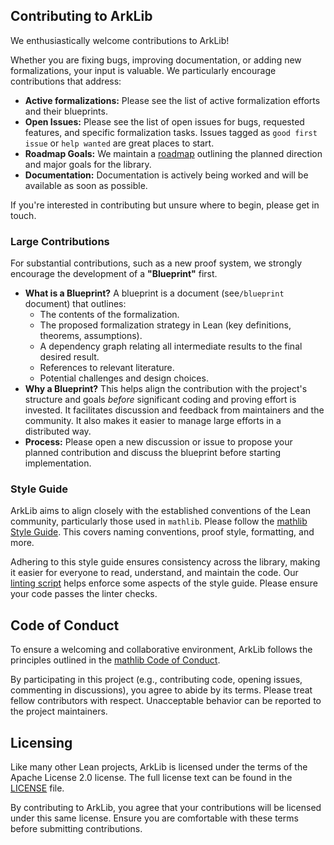 ## Contributing to ArkLib

We enthusiastically welcome contributions to ArkLib!

Whether you are fixing bugs, improving documentation, or adding new formalizations, your input is valuable. We particularly encourage contributions that address:

* **Active formalizations:** Please see the list of active formalization efforts and their blueprints.
* **Open Issues:** Please see the list of open issues for bugs, requested features, and specific formalization tasks. Issues tagged as `good first issue` or `help wanted` are great places to start.
* **Roadmap Goals:** We maintain a [roadmap](ROADMAP.md) outlining the planned direction and major goals for the library. 
* **Documentation:** Documentation is actively being worked and will be available as soon as possible.

If you're interested in contributing but unsure where to begin, please get in touch.

### Large Contributions

For substantial contributions, such as a new proof system, we strongly encourage the development of a **"Blueprint"** first.

* **What is a Blueprint?** A blueprint is a document (see`/blueprint` document) that outlines:
    * The contents of the formalization.
    * The proposed formalization strategy in Lean (key definitions, theorems, assumptions).
    * A dependency graph relating all intermediate results to the final desired result.
    * References to relevant literature.
    * Potential challenges and design choices.
* **Why a Blueprint?** This helps align the contribution with the project's structure and goals *before* significant coding and proving effort is invested. It facilitates discussion and feedback from maintainers and the community. It also makes it easier to manage large efforts in a distributed way.
* **Process:** Please open a new discussion or issue to propose your planned contribution and discuss the blueprint before starting implementation. 

### Style Guide

ArkLib aims to align closely with the established conventions of the Lean community, particularly those used in `mathlib`.
Please follow the [mathlib Style Guide](https://github.com/leanprover-community/mathlib4/blob/master/CONTRIBUTING.md#style-guide-and-conventions).
This covers naming conventions, proof style, formatting, and more.

Adhering to this style guide ensures consistency across the library, making it easier for everyone to read, understand, and maintain the code. Our [linting script](`./scripts/lint-style.sh`) helps enforce some aspects of the style guide. Please ensure your code passes the linter checks.

## Code of Conduct

To ensure a welcoming and collaborative environment, ArkLib follows the principles outlined in the [mathlib Code of Conduct](https://github.com/leanprover-community/mathlib4/blob/master/CODE_OF_CONDUCT.md).

By participating in this project (e.g., contributing code, opening issues, commenting in discussions), you agree to abide by its terms. Please treat fellow contributors with respect. Unacceptable behavior can be reported to the project maintainers.

## Licensing

Like many other Lean projects, ArkLib is licensed under the terms of the Apache License 2.0 license. The full license text can be found in the [LICENSE](LICENSE) file.

By contributing to ArkLib, you agree that your contributions will be licensed under this same license. Ensure you are comfortable with these terms before submitting contributions.
